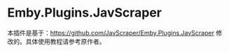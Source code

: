 # Emby.Plugins.JavScraper
本插件是基于：https://github.com/JavScraper/Emby.Plugins.JavScraper  修改的。具体使用教程请参考原作者。